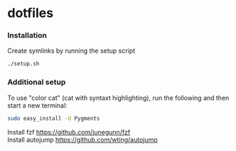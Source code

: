 # dotfiles

### Installation
Create symlinks by running the setup script

```sh
./setup.sh
```

### Additional setup
To use "color cat" (cat with syntaxt highlighting), run the following and then
start a new terminal:
```sh
sudo easy_install -U Pygments
```
Install fzf https://github.com/junegunn/fzf<br>
Install autojump https://github.com/wting/autojump
